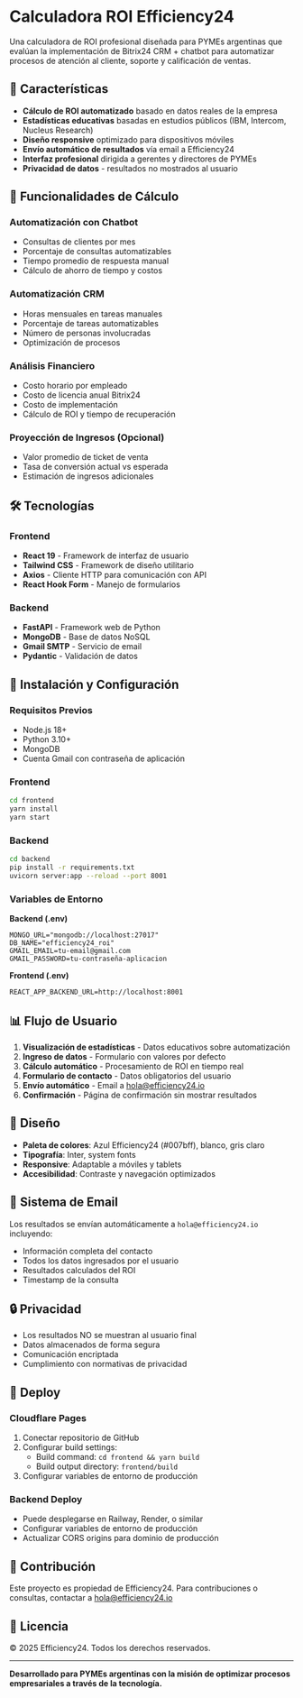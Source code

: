 # Calculadora ROI Efficiency24

Una calculadora de ROI profesional diseñada para PYMEs argentinas que evalúan la implementación de Bitrix24 CRM + chatbot para automatizar procesos de atención al cliente, soporte y calificación de ventas.

## 🎯 Características

- **Cálculo de ROI automatizado** basado en datos reales de la empresa
- **Estadísticas educativas** basadas en estudios públicos (IBM, Intercom, Nucleus Research)
- **Diseño responsive** optimizado para dispositivos móviles
- **Envío automático de resultados** vía email a Efficiency24
- **Interfaz profesional** dirigida a gerentes y directores de PYMEs
- **Privacidad de datos** - resultados no mostrados al usuario

## 🧮 Funcionalidades de Cálculo

### Automatización con Chatbot
- Consultas de clientes por mes
- Porcentaje de consultas automatizables
- Tiempo promedio de respuesta manual
- Cálculo de ahorro de tiempo y costos

### Automatización CRM
- Horas mensuales en tareas manuales
- Porcentaje de tareas automatizables
- Número de personas involucradas
- Optimización de procesos

### Análisis Financiero
- Costo horario por empleado
- Costo de licencia anual Bitrix24
- Costo de implementación
- Cálculo de ROI y tiempo de recuperación

### Proyección de Ingresos (Opcional)
- Valor promedio de ticket de venta
- Tasa de conversión actual vs esperada
- Estimación de ingresos adicionales

## 🛠️ Tecnologías

### Frontend
- **React 19** - Framework de interfaz de usuario
- **Tailwind CSS** - Framework de diseño utilitario
- **Axios** - Cliente HTTP para comunicación con API
- **React Hook Form** - Manejo de formularios

### Backend
- **FastAPI** - Framework web de Python
- **MongoDB** - Base de datos NoSQL
- **Gmail SMTP** - Servicio de email
- **Pydantic** - Validación de datos

## 🚀 Instalación y Configuración

### Requisitos Previos
- Node.js 18+
- Python 3.10+
- MongoDB
- Cuenta Gmail con contraseña de aplicación

### Frontend
```bash
cd frontend
yarn install
yarn start
```

### Backend
```bash
cd backend
pip install -r requirements.txt
uvicorn server:app --reload --port 8001
```

### Variables de Entorno

**Backend (.env)**
```env
MONGO_URL="mongodb://localhost:27017"
DB_NAME="efficiency24_roi"
GMAIL_EMAIL=tu-email@gmail.com
GMAIL_PASSWORD=tu-contraseña-aplicacion
```

**Frontend (.env)**
```env
REACT_APP_BACKEND_URL=http://localhost:8001
```

## 📊 Flujo de Usuario

1. **Visualización de estadísticas** - Datos educativos sobre automatización
2. **Ingreso de datos** - Formulario con valores por defecto
3. **Cálculo automático** - Procesamiento de ROI en tiempo real
4. **Formulario de contacto** - Datos obligatorios del usuario
5. **Envío automático** - Email a hola@efficiency24.io
6. **Confirmación** - Página de confirmación sin mostrar resultados

## 🎨 Diseño

- **Paleta de colores**: Azul Efficiency24 (#007bff), blanco, gris claro
- **Tipografía**: Inter, system fonts
- **Responsive**: Adaptable a móviles y tablets
- **Accesibilidad**: Contraste y navegación optimizados

## 📧 Sistema de Email

Los resultados se envían automáticamente a `hola@efficiency24.io` incluyendo:
- Información completa del contacto
- Todos los datos ingresados por el usuario
- Resultados calculados del ROI
- Timestamp de la consulta

## 🔒 Privacidad

- Los resultados NO se muestran al usuario final
- Datos almacenados de forma segura
- Comunicación encriptada
- Cumplimiento con normativas de privacidad

## 📱 Deploy

### Cloudflare Pages
1. Conectar repositorio de GitHub
2. Configurar build settings:
   - Build command: `cd frontend && yarn build`
   - Build output directory: `frontend/build`
3. Configurar variables de entorno de producción

### Backend Deploy
- Puede desplegarse en Railway, Render, o similar
- Configurar variables de entorno de producción
- Actualizar CORS origins para dominio de producción

## 🤝 Contribución

Este proyecto es propiedad de Efficiency24. Para contribuciones o consultas, contactar a hola@efficiency24.io

## 📄 Licencia

© 2025 Efficiency24. Todos los derechos reservados.

---

**Desarrollado para PYMEs argentinas con la misión de optimizar procesos empresariales a través de la tecnología.**
